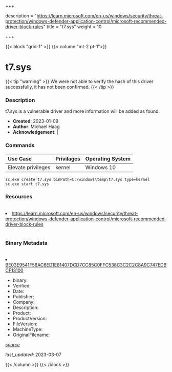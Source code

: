 +++

description = "https://learn.microsoft.com/en-us/windows/security/threat-protection/windows-defender-application-control/microsoft-recommended-driver-block-rules"
title = "t7.sys"
weight = 10

+++


{{< block "grid-1" >}}
{{< column "mt-2 pt-1">}}




# t7.sys 


{{< tip "warning" >}}
We were not able to verify the hash of this driver successfully, it has not been confirmed.
{{< /tip >}}




### Description


t7.sys is a vulnerable driver and more information will be added as found.


- **Created**: 2023-01-09
- **Author**: Michael Haag
- **Acknowledgement**:  | [](https://twitter.com/)

### Commands

| Use Case | Privilages | Operating System | 
|:---- | ---- | ---- |
| Elevate privileges | kernel | Windows 10 |

```
sc.exe create t7.sys binPath=C:\windows\temp\t7.sys type=kernel
sc.exe start t7.sys
```

### Resources
<br>


<li><a href=" https://learn.microsoft.com/en-us/windows/security/threat-protection/windows-defender-application-control/microsoft-recommended-driver-block-rules"> https://learn.microsoft.com/en-us/windows/security/threat-protection/windows-defender-application-control/microsoft-recommended-driver-block-rules</a></li>


<br>


### Binary Metadata
<br>



<li><a href="https://www.virustotal.com/gui/file/BE03E9541F56AC6ED1E81407DCD7CC85C0FFC538C3C2C2C8A9C747EDBCF13100">BE03E9541F56AC6ED1E81407DCD7CC85C0FFC538C3C2C2C8A9C747EDBCF13100</a></li>



- binary: 
- Verified: 
- Date: 
- Publisher: 
- Company: 
- Description: 
- Product: 
- ProductVersion: 
- FileVersion: 
- MachineType: 
- OriginalFilename: 

[*source*](https://github.com/magicsword-io/LOLDrivers/tree/main/yaml/t7.sys.yml)

*last_updated:* 2023-03-07


{{< /column >}}
{{< /block >}}
